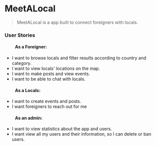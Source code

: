 # MeetALocal

> MeetALocal is a app built to connect foreigners with locals.
### User Stories

#### &nbsp; &nbsp; &nbsp; &nbsp; &nbsp; As a Foreigner:

- I want to browse locals and filter results according to country and category.
- I want to view locals' locations on the map.
- I want to make posts and view events.
- I want to be able to chat with locals.

#### &nbsp; &nbsp; &nbsp; &nbsp; &nbsp; As a Locals:

- I want to create events and posts.
- I want foreigners to reach out for me

#### &nbsp; &nbsp; &nbsp; &nbsp; &nbsp; As an admin:

- I want to view statistics about the app and users.
- I want view all my users and their information, so I can delete or ban users.
